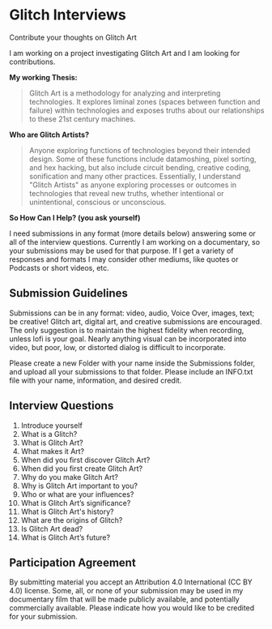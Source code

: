 # Glitch Interviews
Contribute your thoughts on Glitch Art

I am working on a project investigating Glitch Art and I am looking for  contributions.

**My working Thesis:**
> Glitch Art is a methodology for analyzing and interpreting technologies. It explores liminal zones (spaces between function and failure) within technologies and exposes truths about our relationships to these 21st century machines.

**Who are Glitch Artists?** 
> Anyone exploring functions of technologies beyond their intended design. Some of these functions include datamoshing, pixel sorting, and hex hacking, but also include circuit bending, creative coding, sonification and many other practices. Essentially, I understand "Glitch Artists" as anyone exploring processes or outcomes in technologies that reveal new truths, whether intentional or unintentional,  conscious or unconscious.

**So How Can I Help? (you ask yourself)**

I need submissions in any format (more details below) answering some or all of the interview questions. Currently I am working on a documentary, so your submissions may be used for that purpose. If I get a variety of responses and formats I may consider other mediums, like quotes or Podcasts or short videos, etc.

## Submission Guidelines

Submissions can be in any format: video, audio, Voice Over, images, text; be creative! Glitch art, digital art, and creative submissions are encouraged. The only suggestion is to maintain the highest fidelity when recording, unless lofi is your goal. Nearly anything visual can be incorporated into video, but poor, low, or distorted dialog is difficult to incorporate.

Please create a new Folder with your name inside the Submissions folder, and upload all your submissions to that folder. Please include an INFO.txt file with your name, information, and desired credit.


## Interview Questions

01. Introduce yourself
02. What is a Glitch?
03. What is Glitch Art?
04. What makes it Art?
05. When did you first discover Glitch Art?
06. When did you first create Glitch Art?
07. Why do you make Glitch Art?
08. Why is Glitch Art important to you?
09. Who or what are your influences?
10. What is Glitch Art’s significance?
11. What is Glitch Art's history?
12. What are the origins of Glitch?
13. Is Glitch Art dead?
14. What is Glitch Art’s future?

## Participation Agreement

By submitting material you accept an Attribution 4.0 International (CC BY 4.0) license. Some, all, or none of your submission may be used in my documentary film that will be made publicly available, and potentially commercially available. Please indicate how you would  like to be credited for your submission.
